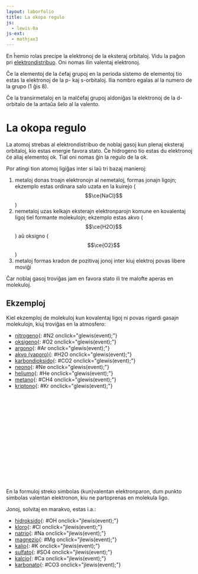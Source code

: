 ```yaml
---
layout: laborfolio
title: La okopa regulo
js:
  - lewis-0a
js-ext:
  - mathjax3
---
```


En ĥemio rolas precipe la elektronoj de la eksteraj orbitaloj.
Vidu la paĝon pri [elektrondistribuo](). Oni nomas ilin valentaj elektronoj.

Ĉe la elementoj de la ĉefaj grupoj en la perioda sistemo de elementoj
tio estas la elektronoj de la p- kaj s-orbitaloj. Ilia nombro egalas al
la numero de la grupo (1 ĝis 8).

Ĉe la transirmetaloj en la malĉefaj grupoj aldoniĝas la elektronoj de la
d-orbitalo de la antaŭa ŝelo al la valento. 

# La okopa regulo

La atomoj strebas al elektrondistribuo de noblaj gasoj kun plenaj eksteraj orbitaloj, kio
estas energie favora stato. Ĉe hidrogeno tio estas du elektronoj ĉe aliaj elementoj ok. 
Tial oni nomas ĝin la regulo de la ok.

Por atingi tion atomoj ligiĝas inter si laŭ tri bazaj manieroj: 

1. metaloj donas troajn elektronojn al nemetaloj, formas jonajn ligojn;
   ekzemplo estas ordinara salo uzata en la kuirejo ($$\ce{NaCl}$$)
2. nemetaloj uzas kelkajn eksterajn elektronparojn komune en kovalentaj ligoj tiel formante molekulojn; ekzemplo 
   estas akvo ($$\ce{H2O}$$) aŭ oksigno ($$\ce{O2}$$)
3. metaloj formas kradon de pozitivaj jonoj inter kiuj elektroj povas libere moviĝi

Ĉar noblaj gasoj troviĝas jam en favora stato ili tre malofte aperas en molekuloj.

<!--...elektronegativeco...

- Kreu apartajn paĝojn por ĉiu ligotipo! 

- pol(ar/usec)aj ligoj...: klarigu en aparta paĝo pri kovalenta ligo... 

- NaCl per jmol: http://lampx.tugraz.at/~hadley/ss1/crystalstructure/structures/nacl/nacl.php

-->


## Ekzemploj

Kiel ekzemploj de molekuloj kun kovalentaj ligoj ni povas rigardi gasajn molekulojn, kiuj troviĝas en la atmosfero:

- [nitrogeno](#N2){: #N2 onclick="glewis(event);"}
- [oksigeno](#O2){: #O2 onclick="glewis(event);"}
- [argono](#Ar){: #Ar onclick="glewis(event);"}
- [akvo (vaporo)](#H2O){: #H2O onclick="glewis(event);"}
- [karbondioksido](#CO2){: #CO2 onclick="glewis(event);"}
- [neono](#Ne){: #Ne onclick="glewis(event);"}
- [heliumo](#He){: #He onclick="glewis(event);"}
- [metano](#CH4){: #CH4 onclick="glewis(event);"}
- [kriptono](#Kr){: #Kr onclick="glewis(event);"}
<!--
Ekzemploj de molekuloj formantaj (kun)valentajn ligojn estas hidrogeno kun (kun)valenta elektronparo,
oksigeno kun du (kun)valentaj paroj kaj nitrogeno kun tri (kun)valentaj paroj:
-->

<script>

  const gasoj = {
    N2: [["N","0#4:"],["N","0:"]],
    O2: [["O","0=3:5:"],["O","1:7:"]],
    Ar: [["Ar","0:2:4:6:"]],
    H2O:[["O","5:7:"],["H","7-"],["H","5-"]],
    CO2:[["C",""],["O","0="],["O","4="]],
    Ne: [["Ne","0:2:4:6:"]],
    He: [["He","4:"]],
    CH4:[["C",""],["H","1-"],["H","3-"],["H","5-"],["H","7-"]],
    Kr: [["Kr","0:2:4:6:"]]
  }

  const jonoj = {
    OH: [["O^-","6:0:2:"],["H","0-"]],
    H3O:[["O^⊕","0:"],["H","0-"],["H","6-"],["H","2-"]],
    Cl: [["Cl^-","0:2:4:6:"]],
    Na: [["Na^+"]],
    Mg: [["Mg^2+"]],
    K:  [["K^+"]],
    SO4:[["S",""],["O","0=3:5:"],["O","2=5:7:"],["O^-","4-0:2:6:"],["O^-","6-0:2:4:"]],
    Ca: [["Ca^2+"]],
    CO3:[["C",""],["O","1=4:6:"],["O^-","4-6:0:2:"],["O^-","6-0:2:4:"]]
    }

  function glewis(event) {
    event.preventDefault();
    const frm = event.target.id;
    const svg = document.getElementById("glewis");
    _lewis(svg,frm,gasoj[frm]);
  }

  function jlewis(event) {
    event.preventDefault();
    const frm = event.target.id;
    const svg = document.getElementById("jlewis");
    _lewis(svg,frm,jonoj[frm]);
  }

  function _lewis(svg,frm,spec) {
    console.log(frm)+": "+spec;

    // malplenigu
    svg.textContent = "";
    // desegnu Lewis-strukturon
    lewis(svg,spec);
  }

  window.onload = () => {
    const svg = document.getElementById("glewis");
    lewis(svg,[
      ["H","0-"],
      ["H",""],
    ]);
  }

</script>

<style>
/*
  svg {
    stroke-width: 0px;
    background-color: lightblue;
  }
  */

  text {
      font-family: helvetica, sans-serif;
      /*
      stroke: black;
      stroke-width: 0.2px;
      */
      font-size: 10px;
      text-anchor: middle;
      dominant-baseline: central;
  }
  tspan.sup {
    font-size: 8px;
  }
  circle {
      fill: black;
  }
  line {
      stroke: black;
      stroke-width: .6;
  }
</style>

<svg id="glewis"
    version="1.1" 
    xmlns="http://www.w3.org/2000/svg" 
    xmlns:xlink="http://www.w3.org/1999/xlink" width="240" height="240" viewBox="-30 -30 60 60">    
</svg>

En la formuloj streko simbolas (kun)valentan elektronparon, dum punkto 
simbolas valentan elektronon, kiu ne partoprenas en molekula ligo.

<!-- iuj jonoj solvitaj en oceano vd. https://en.wikipedia.org/wiki/Ocean#Residence_times_of_chemical_elements_and_ions -->

Jonoj, solvitaj en marakvo, estas i.a.:

- [hidroksido](#OH){: #OH onclick="jlewis(event);"}
- [kloro](#Cl){: #Cl onclick="jlewis(event);"}
- [natrio](#Na){: #Na onclick="jlewis(event);"}
- [magnezio](#Mg){: #Mg onclick="jlewis(event);"}
- [kalio](#K){: #K onclick="jlewis(event);"}
- [sulfato](#SO4){: #SO4 onclick="jlewis(event);"}
- [kalcio](#Ca){: #Ca onclick="jlewis(event);"}
- [karbonato](#CO3){: #CO3 onclick="jlewis(event);"}

<!--
// H+, OH-:
- [akvo](#H2O){: #H2O onclick="jlewis(event);"}

pri CO3 vd. ankaŭ
https://chemistry.stackexchange.com/questions/66033/in-the-carbonate-anion-which-atoms-gain-the-two-electrons

// - [silicio](#Si){: #Si onclick="glewis(event);"}
// - [mangano](#Mn){: #Mn onclick="glewis(event);"}
// - [aluminio](#Al){: #Al onclick="glewis(event);"}
// - [fero](#Fe){: #Fe onclick="glewis(event);"}
-->

<svg id="jlewis"
    version="1.1" 
    xmlns="http://www.w3.org/2000/svg" 
    xmlns:xlink="http://www.w3.org/1999/xlink" width="240" height="240" viewBox="-30 -30 60 60">    
</svg>


<!-- https://www2.chem.wisc.edu/deptfiles/genchem/netorial/rottosen/tutorial/modules/intermolecular_forces/01review/review2.htm 

# jona lewis desegno... MgO
https://cnx.org/resources/3d947fe1453d06102e824653195aae5c/CG11C1_020.png
# NaCl
https://4.bp.blogspot.com/-jaAOIZ97HYM/VwUGn4KaVpI/AAAAAAAAArc/KUildrS-VB0-Hse5_6j_tGe8t6REfbsQg/s1600/772263_orig.jpeg
# MgCl2
https://www.nextgurukul.in/media/images/q2aanswers/1554099/Magnesium-Chloride-Formation_1401944529549.gif
# NH4NO3
http://ammoniumnitrate.weebly.com/uploads/9/8/2/0/9820288/500629623.png?371
-->